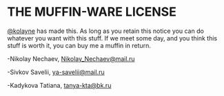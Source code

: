 # THE MUFFIN-WARE LICENSE

[@kolayne](http://t.me/kolayne) has made this. As long as you retain this notice
you can do whatever you want with this stuff. If we meet some day, and you think
this stuff is worth it, you can buy me a muffin in return.

-Nikolay Nechaev, <Nikolay_Nechaev@mail.ru>

-Sivkov Savelii, <ya-savelii@mail.ru>

-Kadykova Tatiana, <tanya-kta@bk.ru>
